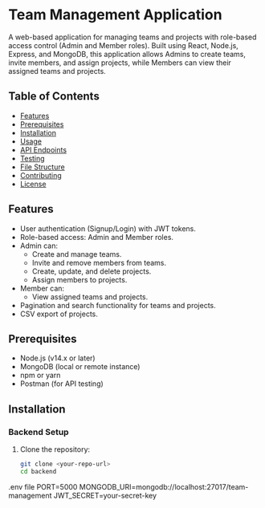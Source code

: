 # Team Management Application

A web-based application for managing teams and projects with role-based access control (Admin and Member roles). Built using React, Node.js, Express, and MongoDB, this application allows Admins to create teams, invite members, and assign projects, while Members can view their assigned teams and projects.

## Table of Contents
- [Features](#features)
- [Prerequisites](#prerequisites)
- [Installation](#installation)
- [Usage](#usage)
- [API Endpoints](#api-endpoints)
- [Testing](#testing)
- [File Structure](#file-structure)
- [Contributing](#contributing)
- [License](#license)

## Features
- User authentication (Signup/Login) with JWT tokens.
- Role-based access: Admin and Member roles.
- Admin can:
  - Create and manage teams.
  - Invite and remove members from teams.
  - Create, update, and delete projects.
  - Assign members to projects.
- Member can:
  - View assigned teams and projects.
- Pagination and search functionality for teams and projects.
- CSV export of projects.

## Prerequisites
- Node.js (v14.x or later)
- MongoDB (local or remote instance)
- npm or yarn
- Postman (for API testing)

## Installation

### Backend Setup
1. Clone the repository:
   ```bash
   git clone <your-repo-url>
   cd backend

.env file
PORT=5000
MONGODB_URI=mongodb://localhost:27017/team-management
JWT_SECRET=your-secret-key
